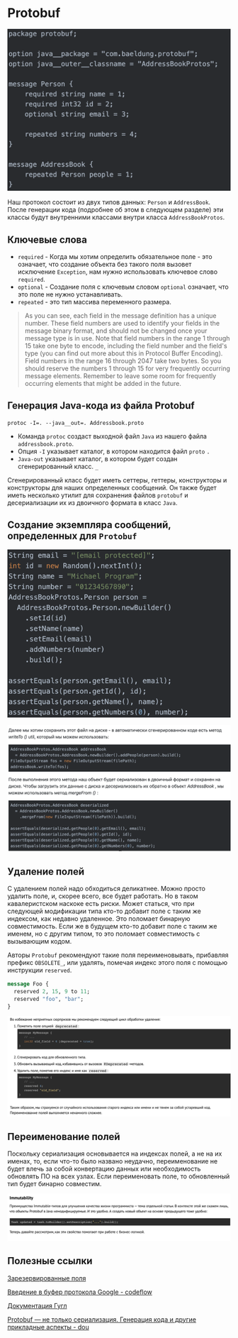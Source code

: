 # Protobuf

![Screenshot](../../resources/proto1.png)

Наш протокол состоит из двух типов данных: `Person` и `AddressBook`. После генерации кода (подробнее об этом в следующем разделе) эти классы будут внутренними 
классами внутри класса `AddressBookProtos`.

## Ключевые слова
- `required` - Когда мы хотим определить обязательное поле - это означает, что создание объекта без такого поля вызовет исключение `Exception`, нам нужно 
использовать  ключевое слово `required`.
- `optional` - Создание поля с ключевым словом `optional` означает, что это поле не нужно устанавливать. 
- `repeated` - это тип массива переменного размера.

> As you can see, each field in the message definition has a unique number. These field numbers are used to identify your fields in the message binary format, 
and should not be changed once your message type is in use. Note that field numbers in the range 1 through 15 take one byte to encode, including the field 
number and the field's type (you can find out more about this in Protocol Buffer Encoding). Field numbers in the range 16 through 2047 take two bytes. So you 
should reserve the numbers 1 through 15 for very frequently occurring message elements. Remember to leave some room for frequently occurring elements that 
might be added in the future.

## Генерация Java-кода из файла Protobuf

```
protoc -I=. --java__out=. Addressbook.proto
```

- Команда `protoc` создаст выходной файл `Java` из нашего файла `addressbook.proto`. 
- Опция `-I` указывает каталог, в котором находится файл `proto` `.` 
- `Java-out` указывает каталог, в котором будет создан сгенерированный класс. `_`

Сгенерированный класс будет иметь сеттеры, геттеры, конструкторы и конструкторы для наших определенных сообщений. Он также будет иметь несколько утилит для 
сохранения файлов `protobuf` и десериализации их из двоичного формата в класс `Java`.

## Создание экземпляра сообщений, определенных для `Protobuf`

![Screenshot](../../resources/proto2.png)

![Screenshot](../../resources/proto3.png)

## Удаление полей

С удалением полей надо обходиться деликатнее. Можно просто удалить поле, и, скорее всего, все будет работать. Но в таком кавалеристском наскоке есть риски.
Может статься, что при следующей модификации типа кто-то добавит поле с таким же индексом, как недавно удаленное. Это поломает бинарную совместимость. Если же 
в будущем кто-то добавит поле с таким же именем, но с другим типом, то это поломает совместимость с вызывающим кодом.

Авторы `Protobuf` рекомендуют такие поля переименовывать, прибавляя префикс `OBSOLETE_`, или удалять, помечая индекс этого поля с помощью инструкции 
`reserved`.

```proto
message Foo {
  reserved 2, 15, 9 to 11;
  reserved "foo", "bar";
}
```

![Screenshot](../../resources/proto4.png)

## Переименование полей

Поскольку сериализация основывается на индексах полей, а не на их именах, то, если что-то было названо неудачно, переименование не будет влечь за собой 
конвертацию данных или необходимость обновлять ПО на всех узлах. Если переименовать поле, то обновленный тип будет бинарно совместим.

![Screenshot](../../resources/proto5.png)


## Полезные ссылки

[Зарезервированные поля](https://developers.google.com/protocol-buffers/docs/proto3#reserved)

[Введение в буфер протокола Google - codeflow](https://www.codeflow.site/ru/article/google-protocol-buffer)

[Документация Гугл](https://developers.google.com/protocol-buffers/docs/proto3)

[Protobuf — не только сериализация. Генерация кода и другие прикладные аспекты - dou](https://dou.ua/lenta/articles/protobuf-guide/)
